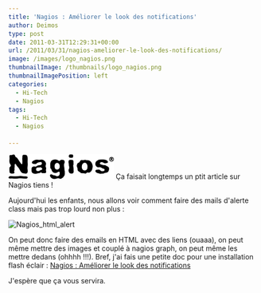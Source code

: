 ```yaml
---
title: 'Nagios : Améliorer le look des notifications'
author: Deimos
type: post
date: 2011-03-31T12:29:31+00:00
url: /2011/03/31/nagios-ameliorer-le-look-des-notifications/
image: /images/logo_nagios.png
thumbnailImage: /thumbnails/logo_nagios.png
thumbnailImagePosition: left
categories:
  - Hi-Tech
  - Nagios
tags:
  - Hi-Tech
  - Nagios

---
```

![Nagios_logo](/images/logo_nagios.png)
Ça faisait longtemps un ptit article sur Nagios tiens !
  
Aujourd'hui les enfants, nous allons voir comment faire des mails d'alerte class mais pas trop lourd non plus :
  
![Nagios_html_alert](http://wiki.deimos.fr/images/d/d1/Nagios_html_alert.png)
  
On peut donc faire des emails en HTML avec des liens (ouaaa), on peut même mettre des images et couplé à nagios graph, on peut même les mettre dedans (ohhhh !!!). Bref, j'ai fais une petite doc pour une installation flash éclair : [Nagios : Améliorer le look des notifications][1]

J'espère que ça vous servira.

 [1]: http://wiki.deimos.fr/Nagios_:_Am%C3%A9liorer_le_look_des_emails_de_notification
